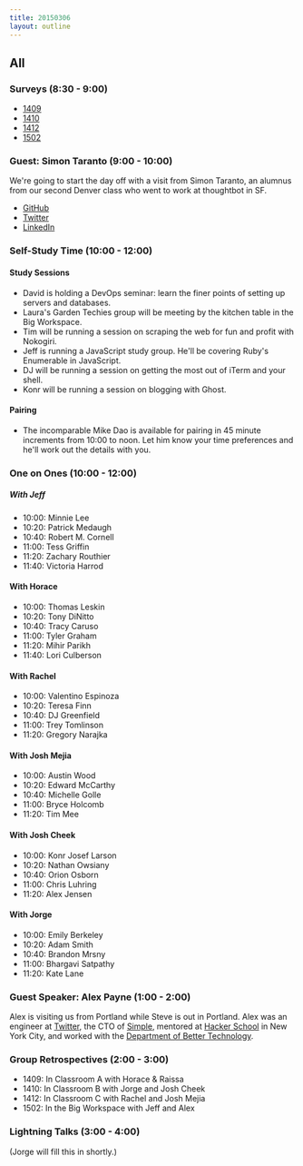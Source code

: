 ```yaml
---
title: 20150306
layout: outline
---
```


## All

### Surveys (8:30 - 9:00)

* [1409](https://docs.google.com/a/casimircreative.com/forms/d/1aAwJ34ogTaIxC8NiUr_nhuoFtuLLx5uOWfMbXvblQzc/viewform)
* [1410](https://docs.google.com/a/casimircreative.com/forms/d/1L-wu6LBX2xwxtJShj69WsRvqugUlnRVENSeAGsqrw5g/viewform)
* [1412](https://docs.google.com/a/casimircreative.com/forms/d/1Ey7A1ka3cuZoxZcbyWAx3c7CUyxzdCfCUVFOq0bh00Y/viewform)
* [1502](https://docs.google.com/a/casimircreative.com/forms/d/1xzLnfkL9QlhhrkTGdIADRWMiR9T3hFnIbCYyptbrj4c/viewform)

### Guest: Simon Taranto (9:00 - 10:00)

We're going to start the day off with a visit from Simon Taranto, an alumnus
from our second Denver class who went to work at thoughtbot in SF.

* [GitHub](https://github.com/srt32)
* [Twitter](https://twitter.com/simontaranto)
* [LinkedIn](https://www.linkedin.com/in/simontaranto)

### Self-Study Time (10:00 - 12:00)

#### Study Sessions

* David is holding a DevOps seminar: learn the finer points of setting up servers and databases.
* Laura's Garden Techies group will be meeting by the kitchen table in the Big Workspace.
* Tim will be running a session on scraping the web for fun and profit with Nokogiri.
* Jeff is running a JavaScript study group. He'll be covering Ruby's Enumerable in JavaScript.
* DJ will be running a session on getting the most out of iTerm and your shell.
* Konr will be running a session on blogging with Ghost.

#### Pairing

* The incomparable Mike Dao is available for pairing in 45 minute increments from 10:00 to noon. Let him know your time preferences and he'll work out the details with you.

### One on Ones (10:00 - 12:00)

##### With Jeff

* 10:00: Minnie Lee
* 10:20: Patrick Medaugh
* 10:40: Robert M. Cornell
* 11:00: Tess Griffin
* 11:20: Zachary Routhier
* 11:40: Victoria Harrod

#### With Horace

* 10:00: Thomas Leskin
* 10:20: Tony DiNitto
* 10:40: Tracy Caruso
* 11:00: Tyler Graham
* 11:20: Mihir Parikh
* 11:40: Lori Culberson

#### With Rachel

* 10:00: Valentino Espinoza
* 10:20: Teresa Finn
* 10:40: DJ Greenfield
* 11:00: Trey Tomlinson
* 11:20: Gregory Narajka

#### With Josh Mejia

* 10:00: Austin Wood
* 10:20: Edward McCarthy
* 10:40: Michelle Golle
* 11:00: Bryce Holcomb
* 11:20: Tim Mee

#### With Josh Cheek

* 10:00: Konr Josef Larson
* 10:20: Nathan Owsiany
* 10:40: Orion Osborn
* 11:00: Chris Luhring
* 11:20: Alex Jensen

#### With Jorge

* 10:00: Emily Berkeley
* 10:20: Adam Smith
* 10:40: Brandon Mrsny
* 11:00: Bhargavi Satpathy
* 11:20: Kate Lane

### Guest Speaker: Alex Payne (1:00 - 2:00)

Alex is visiting us from Portland while Steve is out in Portland. Alex was an engineer at [Twitter][], the CTO of [Simple][], mentored at [Hacker School][hs] in New York City, and worked with the [Department of Better Technology][dbt].

[Twitter]: http://twitter.com/
[Simple]: https://www.simple.com/
[dbt]: http://dobt.co/
[hs]: https://www.hackerschool.com/

### Group Retrospectives (2:00 - 3:00)

* 1409: In Classroom A with Horace & Raissa
* 1410: In Classroom B with Jorge and Josh Cheek
* 1412: In Classroom C with Rachel and Josh Mejia
* 1502: In the Big Workspace with Jeff and Alex

### Lightning Talks (3:00 - 4:00)

(Jorge will fill this in shortly.)
